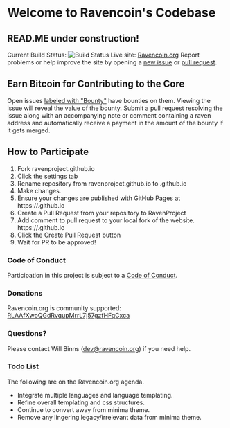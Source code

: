 # Welcome to Ravencoin's Codebase
## READ.ME under construction!
Current Build Status: ![Build Status](https://travis-ci.org/RavenProject/Ravencoin.svg?branch=master)
Live site: [Ravencoin.org](https://ravencoin.org)
Report problems or help improve the site by opening a [new issue](https://github.com/RavenProject/ravenproject.github.io.org/issues/new) or [pull request](https://github.com/RavenProject/ravenproject.github.io.org/compare).

## Earn Bitcoin for Contributing to the Core
Open issues [labeled with "Bounty"](https://github.com/RavenProject/ravenproject.github.io/labels/Bounty)
have bounties on them. Viewing the issue will reveal the value of the bounty.
Submit a pull request resolving the issue along with an accompanying note or
comment containing a raven address and automatically receive a payment in the
amount of the bounty if it gets merged.

## How to Participate
1. Fork ravenproject.github.io
2. Click the settings tab
3. Rename repository from ravenproject.github.io to <username>.github.io
4. Make changes.
5. Ensure your changes are published with GitHub Pages at https://<username>.github.io
6. Create a Pull Request from your repository to RavenProject
7. Add comment to pull request to your local fork of the website. https://<username>.github.io
8. Click the Create Pull Request button
9. Wait for PR to be approved!

### Code of Conduct
Participation in this project is subject to a [Code of Conduct](https://github.com/RavenProject/ravenproject.github.io.org/blob/master/CODE_OF_CONDUCT.md).

### Donations
Ravencoin.org is community supported: [RLAAfXwoQGdRvqupMrrL7j57gzfHFqCxca](raven:RLAAfXwoQGdRvqupMrrL7j57gzfHFqCxca)

### Questions?
Please contact Will Binns ([dev@ravencoin.org](mailto:dev@ravencoin.org)) if you need help.

### Todo List
The following are on the Ravencoin.org agenda.
+ Integrate multiple languages and language templating.
+ Refine overall templating and css structures.
+ Continue to convert away from minima theme.
+ Remove any lingering legacy/irrelevant data from minima theme.

